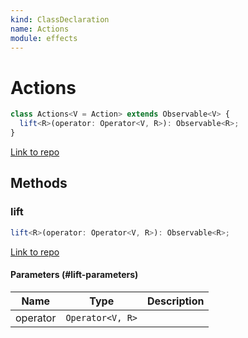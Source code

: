 ```yaml
---
kind: ClassDeclaration
name: Actions
module: effects
---
```


# Actions

```ts
class Actions<V = Action> extends Observable<V> {
  lift<R>(operator: Operator<V, R>): Observable<R>;
}
```

[Link to repo](https://github.com/ngrx/platform/blob/master/modules/effects/src/actions.ts#L11-L27)

## Methods

### lift

```ts
lift<R>(operator: Operator<V, R>): Observable<R>;
```

[Link to repo](https://github.com/ngrx/platform/blob/master/modules/effects/src/actions.ts#L21-L26)

#### Parameters (#lift-parameters)

| Name     | Type             | Description |
| -------- | ---------------- | ----------- |
| operator | `Operator<V, R>` |             |
